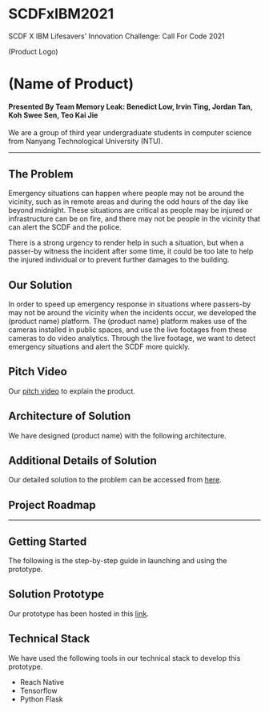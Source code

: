 # SCDFxIBM2021
SCDF X IBM Lifesavers' Innovation Challenge: Call For Code 2021

(Product Logo)

# (Name of Product)
#### Presented By Team Memory Leak: Benedict Low, Irvin Ting, Jordan Tan, Koh Swee Sen, Teo Kai Jie
We are a group of third year undergraduate students in computer science from Nanyang Technological University (NTU).

-----
## The Problem
Emergency situations can happen where people may not be around the vicinity, such as in remote areas and during the odd hours of the day like beyond midnight. These situations are critical as people may be injured or infrastructure can be on fire, and there may not be people in the vicinity that can alert the SCDF and the police. 

There is a strong urgency to render help in such a situation, but when a passer-by witness the incident after some time, it could be too late to help the injured individual or to prevent further damages to the building.

## Our Solution
In order to speed up emergency response in situations where passers-by may not be around the vicinity when the incidents occur, we developed the (product name) platform. The (product name) platform makes use of the cameras installed in public spaces, and use the live footages from these cameras to do video analytics. Through the live footage, we want to detect emergency situations and alert the SCDF more quickly.

## Pitch Video
Our [pitch video]() to explain the product.

## Architecture of Solution
We have designed (product name) with the following architecture.

## Additional Details of Solution
Our detailed solution to the problem can be accessed from [here](https://docs.google.com/document/d/12fKjA-bDnPPvvqrT0bRfAYwgy-JynCU1R4z0ZPEEsbg/edit).

## Project Roadmap

-----
## Getting Started
The following is the step-by-step guide in launching and using the prototype.

## Solution Prototype
Our prototype has been hosted in this [link]().

## Technical Stack
We have used the following tools in our technical stack to develop this prototype.
* Reach Native
* Tensorflow
* Python Flask

